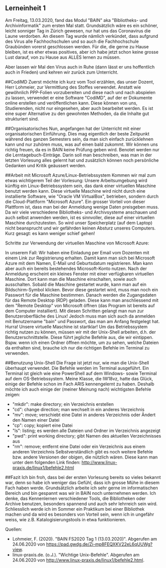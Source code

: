 Lerneinheit 1
---

Am Freitag, 13.03.2020, fand das Modul "BAIN" aka "Bibliotheks- und Archivinformatik" zum ersten Mal statt. Grundsätzlich wäre es ein schöner, leicht sonniger Tag in Zürich gewesen, nur hat uns das Coronavirus die Laune verdorben. An diesem Tag wurde nämlich verkündet, dass aufgrund des Virus alle Fachhochschulen und so auch die Fachhochschule Graubünden vorerst geschlossen werden. Für die, die gerne zu Hause bleiben, ist es eher etwas positives, aber ich habe jetzt schon keine grosse Lust darauf, von zu Hause aus ALLES lernen zu müssen.

Aber lassen wir Mal den Virus auch in Ruhe (dann lässt er uns hoffentlich auch in Frieden) und kehren wir zurück zum Unterricht.

##CodiMD
Zuerst möchte ich kurz vom Tool erzählen, das unser Dozent, Herr Lohmeier, zur Vermittlung des Stoffes verwendet. Anstatt wie gewöhnlich PPP-Folien vorzubereiten und diese nach und nach abspielen zu lassen, verwendet er eine Software "CodiMD", auf der er Dokumente online erstellen und veröffentlichen kann. Diese können von uns, Studierenden, nicht nur eingesehen, aber auch bearbeitet werden. Es ist eine super Alternative zu den gewohnten Methoden, da die Inhalte gut strukturiert sind.

##Organisatorisches
Nun, angefangen hat der Unterricht mit einer organisatorischen Einführung. Dies mag eigentlich der beste Zeitpunkt während des ganzen Semesters sein, da man sich einfach zurücklehnen kann und nur zuhören muss, was auf einen bald zukommt. Wir können uns richtig freuen, da es in BAIN keine Prüfung geben wird. Benotet werden nur die Lerntagebuch-Einträge. Darin soll man beschreiben, was man in der letzten Vorlesung alles gelernt hat und zusätzlich können noch persönliche Gedanken und Kritik geäussert werden.

##Arbeit mit Microsoft Azure/Linux-Betriebssystem
Kommen wir mal zum etwas wichtigerem Teil der Vorlesung: Unsere Arbeitsumgebung wird künftig ein Linux-Betriebssystem sein, das dank einer virtuellen Maschine benutzt werden kann. Diese virtuelle Maschine wird nicht durch eine installierte Software, wie "Oracle VM VirtualBox", betrieben, sondern durch die Cloud-Plattform "Microsoft Azure". Ein grosser Vorteil von dieser Plattform ist, dass man bei der Anmeldung wenige Daten preisgeben muss. Da wir viele verschiedene Bibliotheks- und Archivsysteme anschauen und auch selbst anwenden werden, ist es sinnvoller, diese auf einer virtuellen Maschine durchzutesten. So wird unser Speicherplatz (auf dem Laptop) nicht beansprucht und wir gefährden keinen Absturz unseres Computers. Kurz gesagt: es kann weniger schief gehen!

Schritte zur Verwendung der virtuellen Maschine von Microsoft Azure:

In unserem Fall: Wir haben eine Einladung per Email vom Dozenten mit einem Link zur Registrierung erhalten. Damit kann man sich bei Microsoft Azure mit dem Namen, E-Mail und Geburtsdatum registrieren. Man kann aber auch ein bereits bestehendes Microsoft-Konto nutzen.
Nach der Anmeldung erscheint ein kleines Fenster mit einer verfügbaren virtuellen Maschine. Dort kann man die Maschine einschalten, sowie auch ausschalten.
Sobald die Maschine gestartet wurde, kann man auf ein Bildschirm-Symbol klicken. Bevor diese gestartet wird, muss man noch ein Passwort für die Maschine bestimmen. Danach werden die Zugangsdaten für das Remote Desktop (RDP) geladen. Diese kann man anschliessend mit dem "Remote Desktop" von Microsoft öffnen (das Program ist bereits auf dem Computer installiert).
Mit diesen Schritten gelangt man nun zur Benutzeroberfläche des Linux! Jedoch muss man sich auch da anmelden mit Benutzername "bain" und Passwort, das man am Anfang festgelegt hat.
Hurra! Unsere virtuelle Maschine ist startklar!
Um das Betriebssystem richtig nutzen zu können, müssen wir mit der Unix-Shell arbeiten, d.h. der Benutzerschnittstelle. Diese führt jegliche Befehle aus, die wir eintippen. Bspw. wenn ich einen Ordner öffnen möchte, um zu sehen, welche Dateien da enthalten sind, brauche ich nur die richtigen Befehle im Terminal zu verwenden.

##Benutzung Unix-Shell
Die Frage ist jetzt nur, wie man die Unix-Shell überhaupt verwendet. Die Befehle werden im Terminal ausgeführt. Ein Terminal ist gleich wie eine PowerShell auf dem Windows- sowie Terminal auf dem OS-Betriebssystem. Meine Klasse, die IW18vz, hatte das Glück, einige der Befehle schon im Fach ARIS kennengelernt zu haben. Deshalb möchte ich auch einige der (meiner Meinung nach) wichtigsten Befehle zeigen:

- "mkdir": make directory; ein Verzeichnis erstellen
- "cd": change direction; man wechselt in ein anderes Verzeichnis
- "mv": move; verschiebt eine Datei in anderes Verzeichnis oder Ändert den Namen einer Datei
- "cp": copy; kopiert eine Datei
- "ls": listing; es werden alle Dateien und Ordner im Verzeichnis angezeigt
- "pwd": print working directory; gibt Namen des aktuellen Verzeichnisses aus
- "rm": remove; entfernt eine Datei oder ein Verzeichnis aus einem anderen Verzeichnis
Selbstverständlich gibt es noch weitere Befehle bzw. andere Versionen der obigen, die nützlich wären. Diese kann man unter dem folgenden Link finden: http://www.linux-praxis.de/linux1/befehle2.html

##Fazit
Ich bin froh, dass bei der ersten Vorlesung bereits so vieles bekannt war, denn so habe ich weniger das Gefühl, dass ich grosse Mühe in diesem Fach haben werde. Grundsätzlich arbeite ich sehr gerne im informatischen Bereich und bin gespannt was wir in BAIN noch unternehmen werden. Ich denke, das Kennenlernen verschiedener Tools, die Bibliotheken oder Archive benutzen, besonders spannend und auch sehr lehrreich sein wird. Schliesslich werde ich im Sommer ein Praktikum bei einer Bibliothek machen und da wird es besonders von Vorteil sein, wenn ich in ungefähr weiss, wie z.B. Katalogisierungstools in etwa funktionieren.

Quellen:
- Lohmeier, F. (2020). "BAIN FS2020 Tag 1 (13.03.2020)". Abgerufen am 24.06.2020 von https://pad.gwdg.de/Zi-mp8FEQXKV22eL6qUUWg?view. 
- linux-praxis.de. (o.J.). "Wichtige Unix-Befehle". Abgerufen am 24.06.2020 von http://www.linux-praxis.de/linux1/befehle2.html. 
